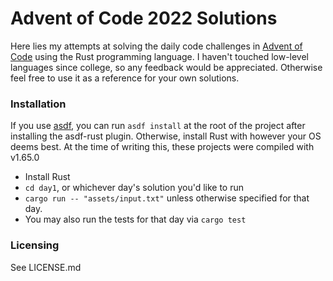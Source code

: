 # Advent of Code 2022 Solutions

Here lies my attempts at solving the daily code challenges in [Advent of Code](https://adventofcode.com/) using the Rust programming language. I haven't touched low-level languages since college, so any feedback would be appreciated. Otherwise feel free to use it as a reference for your own solutions.

### Installation

If you use [asdf](https://asdf-vm.com/), you can run `asdf install` at the root of the project after installing the asdf-rust plugin. Otherwise, install Rust with however your OS deems best. At the time of writing this, these projects were compiled with v1.65.0

* Install Rust
* `cd day1`, or whichever day's solution you'd like to run
* `cargo run -- "assets/input.txt"` unless otherwise specified for that day.
* You may also run the tests for that day via `cargo test`

### Licensing

See LICENSE.md